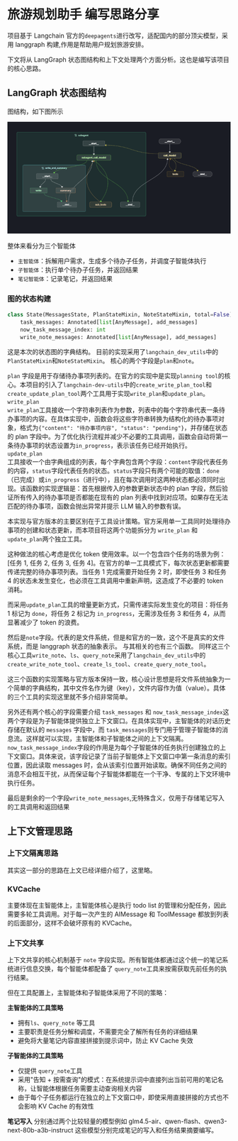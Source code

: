 # 旅游规划助手 编写思路分享

项目基于 Langchain 官方的`deepagents`进行改写，适配国内的部分顶尖模型，采用 langgraph 构建,作用是帮助用户规划旅游安排。

下文将从 LangGraph 状态图结构和上下文处理两个方面分析。这也是编写该项目的核心思路。

## LangGraph 状态图结构

图结构，如下图所示

![alt text](assets/graph.png)

整体来看分为三个智能体

- `主智能体`：拆解用户需求，生成多个待办子任务，并调度子智能体执行
- `子智能体`：执行单个待办子任务，并返回结果
- `笔记智能体`：记录笔记，并返回结果

### 图的状态构建

```python
class State(MessagesState, PlanStateMixin, NoteStateMixin, total=False):
    task_messages: Annotated[list[AnyMessage], add_messages]
    now_task_message_index: int
    write_note_messages: Annotated[list[AnyMessage], add_messages]

```

这是本次的状态图的字典结构。
目前的实现采用了`langchain_dev_utils`中的`PlanStateMixin`和`NoteStateMixin`。
核心的两个字段是`plan`和`note`。

`plan` 字段是用于存储待办事项列表的。在官方的实现中是实现`planning tool`的核心。本项目的引入了`langchain-dev-utils`中的`create_write_plan_tool`和`create_update_plan_tool`两个工具用于实现`write_plan`和`update_plan`。
`write_plan`<br>
`write_plan`工具接收一个字符串列表作为参数，列表中的每个字符串代表一条待办事项的内容。在具体实现中，函数会将这些字符串转换为结构化的待办事项对象，格式为`{"content": "待办事项内容", "status": "pending"}`，并存储在状态的 plan 字段中。为了优化执行流程并减少不必要的工具调用，函数会自动将第一条待办事项的状态设置为`in_progress`，表示该任务已经开始执行。
<br>
`update_plan` <br>
工具接收一个由字典组成的列表，每个字典包含两个字段：`content`字段代表任务的内容，`status`字段代表任务的状态。`status`字段只有两个可能的取值：`done`（已完成）或`in_progress`（进行中），且在每次调用时这两种状态都必须同时出现。该函数的实现逻辑是：首先根据传入的参数更新状态中的 plan 字段，然后验证所有传入的待办事项是否都能在现有的 plan 列表中找到对应项。如果存在无法匹配的待办事项，函数会抛出异常并提示 LLM 输入的参数有误。

本实现与官方版本的主要区别在于工具设计策略。官方采用单一工具同时处理待办事项的创建和状态更新，而本项目将这两个功能拆分为 `write_plan` 和 `update_plan`两个独立工具。

这种做法的核心考虑是优化 token 使用效率。以一个包含四个任务的场景为例：[任务 1, 任务 2, 任务 3, 任务 4]。在官方的单一工具模式下，每次状态更新都需要传递完整的待办事项列表。当任务 1 完成需要开始任务 2 时，即使任务 3 和任务 4 的状态未发生变化，也必须在工具调用中重新声明，这造成了不必要的 token 消耗。

而采用`update_plan`工具的增量更新方式，只需传递实际发生变化的项目：将任务 1 标记为 `done`，将任务 2 标记为 `in_progress`，无需涉及任务 3 和任务 4，从而显著减少了 token 的浪费。

然后是`note`字段。代表的是文件系统，但是和官方的一致，这个不是真实的文件系统，而是 langgraph 状态的抽象表示。
与其相关的也有三个函数。
同样这三个核心工具`write_note`、`ls`、`query_note`采用了`langchain_dev_utils`中的`create_write_note_tool`、`create_ls_tool`、`create_query_note_tool`。

这三个函数的实现策略与官方版本保持一致，核心设计思想是将文件系统抽象为一个简单的字典结构，其中文件名作为键（key），文件内容作为值（value）。具体的三个工具的实现这里就不多介绍非常简单。

另外还有两个核心的字段需要介绍
`task_messages` 和 `now_task_message_index`这两个字段是为子智能体提供独立上下文窗口。在具体实现中，主智能体的对话历史存储在默认的 `messages` 字段中，而 `task_messages`则专门用于管理子智能体的消息流。这样就可以实现，主智能体和子智能体之间的上下文隔离。
`now_task_message_index`字段的作用是为每个子智能体的任务执行创建独立的上下文窗口。具体来说，该字段记录了当前子智能体上下文窗口中第一条消息的索引位置，因此读取 messages 时，会从该索引位置开始读取。确保不同任务之间的消息不会相互干扰，从而保证每个子智能体都能在一个干净、专属的上下文环境中执行任务。

最后是剩余的一个字段`write_note_messages`,无特殊含义，仅用于存储笔记写入的工具调用和返回结果

## 上下文管理思路

### 上下文隔离思路

其实这一部分的思路在上文已经详细介绍了，这里略。

### KVCache

主要体现在主智能体上，主智能体核心是执行 todo list 的管理和分配任务，因此需要多轮工具调用。对于每一次产生的 AIMessage 和 ToolMessage 都放到列表的后面部分，这样不会破坏原有的 KVCache。

### 上下文共享

上下文共享的核心机制基于 `note` 字段实现。所有智能体都通过这个统一的笔记系统进行信息交换，每个智能体都配备了 `query_note`工具来按需获取先前任务的执行结果。

但在工具配置上，主智能体和子智能体采用了不同的策略：

**主智能体的工具策略**

- 拥有`ls`、`query_note` 等工具
- 主要职责是任务分解和调度，不需要完全了解所有任务的详细结果
- 避免将大量笔记内容直接拼接到提示词中，防止 KV Cache 失效

**子智能体的工具策略**

- 仅提供 `query_note`工具
- 采用"告知 + 按需查询"的模式：在系统提示词中直接列出当前可用的笔记名称，让智能体根据任务需要主动查询相关内容
- 由于每个子任务都运行在独立的上下文窗口中，即使采用直接拼接的方式也不会影响 KV Cache 的有效性

**笔记写入**
分别通过两个比较轻量的模型例如 glm4.5-air、qwen-flash、qwen3-next-80b-a3b-instruct 这些模型分别完成笔记的写入和任务结果摘要编写。
